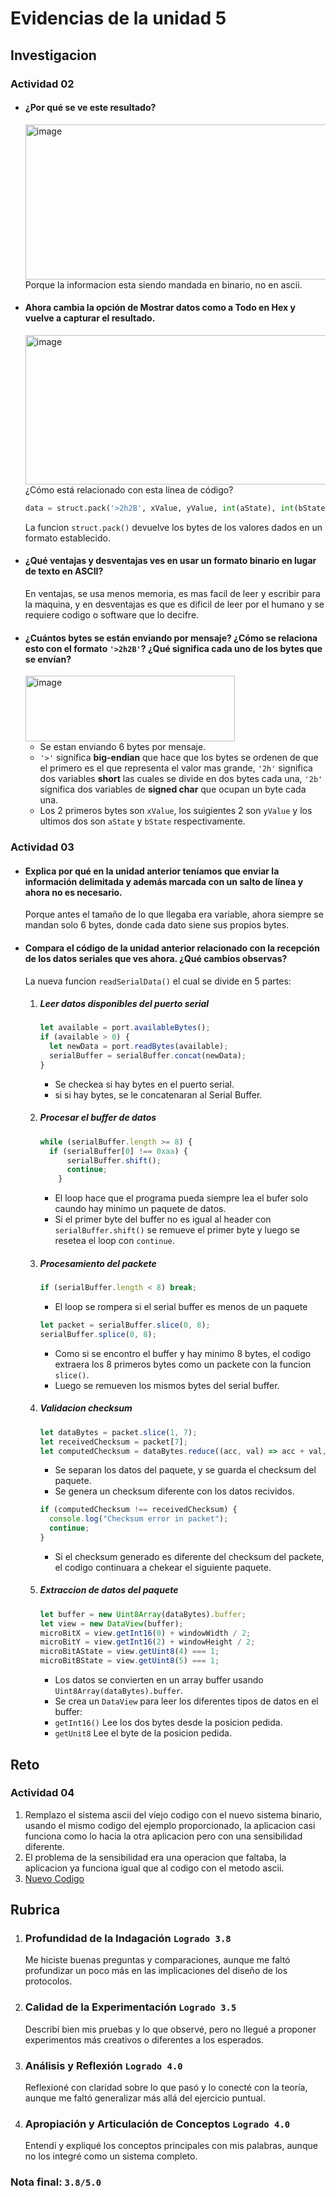 
# Evidencias de la unidad 5


## Investigacion
### Actividad 02

* #### ¿Por qué se ve este resultado?
  <img width="996" height="248" alt="image" src="https://github.com/user-attachments/assets/1c1781b0-b1da-4eb9-a4ba-99d7240770c5" />
  Porque la informacion esta siendo mandada en binario, no en ascii.
* #### Ahora cambia la opción de Mostrar datos como a Todo en Hex y vuelve a capturar el resultado.
  <img width="986" height="239" alt="image" src="https://github.com/user-attachments/assets/9c74c974-0080-4d8c-b6e8-ad72ea3d535f" />
  ¿Cómo está relacionado con esta línea de código?
  
  ```py
  data = struct.pack('>2h2B', xValue, yValue, int(aState), int(bState))
  ```
  La funcion ``struct.pack()`` devuelve los bytes de los valores dados en un formato establecido.
  
* #### ¿Qué ventajas y desventajas ves en usar un formato binario en lugar de texto en ASCII?
  En ventajas, se usa menos memoria, es mas facil de leer y escribir para la maquina, y en desventajas es que es dificil de leer por el humano y se requiere codigo o software que lo decifre.
* #### ¿Cuántos bytes se están enviando por mensaje? ¿Cómo se relaciona esto con el formato ``'>2h2B'``? ¿Qué significa cada uno de los bytes que se envían?
  <img width="335" height="105" alt="image" src="https://github.com/user-attachments/assets/69a20744-6bad-4a4d-adaf-e5559bf6eda6" />
  
  * Se estan enviando 6 bytes por mensaje.
  * ``'>'`` significa **big-endian** que hace que los bytes se ordenen de que el primero es el que representa el valor mas grande, ``'2h'`` significa dos variables **short** las cuales se divide en dos bytes cada una, ``'2b'`` significa dos variables de **signed char** que ocupan un byte cada una.
  * Los 2 primeros bytes son ``xValue``, los suigientes 2 son ``yValue`` y los ultimos dos son ``aState`` y ``bState`` respectivamente.
### Actividad 03
* #### Explica por qué en la unidad anterior teníamos que enviar la información delimitada y además marcada con un salto de línea y ahora no es necesario.
  Porque antes el tamaño de lo que llegaba era variable, ahora siempre se mandan solo 6 bytes, donde cada dato siene sus propios bytes.
* #### Compara el código de la unidad anterior relacionado con la recepción de los datos seriales que ves ahora. ¿Qué cambios observas?
  La nueva funcion ``readSerialData()`` el cual se divide en 5 partes:  
  1. ##### Leer datos disponibles del puerto serial
     ``` js
     let available = port.availableBytes();
     if (available > 0) {
       let newData = port.readBytes(available);
       serialBuffer = serialBuffer.concat(newData);
     }
     ```
     * Se checkea si hay bytes en el puerto serial.
     * si si hay bytes, se le concatenaran al Serial Buffer.
  2. ##### Procesar el buffer de datos
     ``` js
     while (serialBuffer.length >= 8) {
       if (serialBuffer[0] !== 0xaa) {
           serialBuffer.shift();
           continue;
         }
     ```
     * El loop hace que el programa pueda siempre lea el bufer solo caundo hay minimo un paquete de datos.
     * Si el primer byte del buffer no es igual al header con ``serialBuffer.shift()`` se remueve el primer byte y luego se resetea el loop con ``continue``.
     
  3. ##### Procesamiento del packete
     ``` js
     if (serialBuffer.length < 8) break;
     ```
     * El loop se rompera si el serial buffer es menos de un paquete
     ``` js
     let packet = serialBuffer.slice(0, 8);
     serialBuffer.splice(0, 8);
     ```
     * Como si se encontro el buffer y hay minimo 8 bytes, el codigo extraera los 8 primeros bytes como un packete con la funcion ``slice()``.
     * Luego se remueven los mismos bytes del serial buffer.
  4. ##### Validacion checksum
     ``` js
     let dataBytes = packet.slice(1, 7);
     let receivedChecksum = packet[7];
     let computedChecksum = dataBytes.reduce((acc, val) => acc + val, 0) % 256;
     ```
     * Se separan los datos del paquete, y se guarda el checksum del paquete.
     * Se genera un checksum diferente con los datos recividos.
     ``` js
     if (computedChecksum !== receivedChecksum) {
       console.log("Checksum error in packet");
       continue; 
     }
     ```
     * Si el checksum generado es diferente del checksum del packete, el codigo continuara a chekear el siguiente paquete.

  5. ##### Extraccion de datos del paquete
     ``` js
     let buffer = new Uint8Array(dataBytes).buffer;
     let view = new DataView(buffer);
     microBitX = view.getInt16(0) + windowWidth / 2;
     microBitY = view.getInt16(2) + windowHeight / 2;
     microBitAState = view.getUint8(4) === 1;
     microBitBState = view.getUint8(5) === 1;
     ```
     * Los datos se convierten en un array buffer usando ``Uint8Array(dataBytes).buffer``.
     * Se crea un ``DataView`` para leer los diferentes tipos de datos en el buffer:
     * ``getInt16()`` Lee los dos bytes desde la posicion pedida.
     * ``getUnit8`` Lee el byte de la posicion pedida.

## Reto
### Actividad 04
1. Remplazo el sistema ascii del viejo codigo con el nuevo sistema binario, usando el mismo codigo del ejemplo proporcionado, la aplicacion casi funciona como lo hacia la otra aplicacion pero con una sensibilidad diferente.
2. El problema de la sensibilidad era una operacion que faltaba, la aplicacion ya funciona igual que al codigo con el metodo ascii.
3. [Nuevo Codigo](https://editor.p5js.org/lolarenzo2000/full/4XhanlZmE)

## Rubrica
1. ### Profundidad de la Indagación ``Logrado 3.8``
   Me hiciste buenas preguntas y comparaciones, aunque me faltó profundizar un poco más en las implicaciones del diseño de los protocolos.

2. ### Calidad de la Experimentación ``Logrado 3.5``
   Describí bien mis pruebas y lo que observé, pero no llegué a proponer experimentos más creativos o diferentes a los esperados.

3. ### Análisis y Reflexión ``Logrado 4.0``
   Reflexioné con claridad sobre lo que pasó y lo conecté con la teoría, aunque me faltó generalizar más allá del ejercicio puntual.

4. ### Apropiación y Articulación de Conceptos ``Logrado 4.0``
   Entendí y expliqué los conceptos principales con mis palabras, aunque no los integré como un sistema completo.
### Nota final: ``3.8/5.0``

